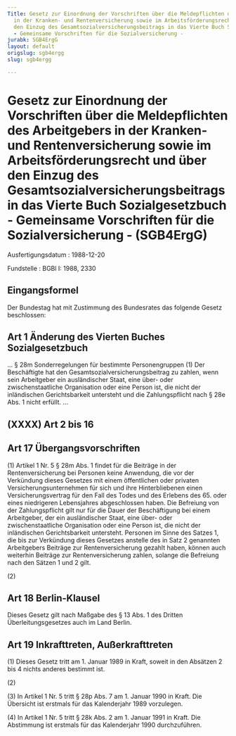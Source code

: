 ```yaml
---
Title: Gesetz zur Einordnung der Vorschriften über die Meldepflichten des Arbeitgebers
  in der Kranken- und Rentenversicherung sowie im Arbeitsförderungsrecht und über
  den Einzug des Gesamtsozialversicherungsbeitrags in das Vierte Buch Sozialgesetzbuch
  - Gemeinsame Vorschriften für die Sozialversicherung -
jurabk: SGB4ErgG
layout: default
origslug: sgb4ergg
slug: sgb4ergg

---
```


# Gesetz zur Einordnung der Vorschriften über die Meldepflichten des Arbeitgebers in der Kranken- und Rentenversicherung sowie im Arbeitsförderungsrecht und über den Einzug des Gesamtsozialversicherungsbeitrags in das Vierte Buch Sozialgesetzbuch - Gemeinsame Vorschriften für die Sozialversicherung - (SGB4ErgG)

Ausfertigungsdatum
:   1988-12-20

Fundstelle
:   BGBl I: 1988, 2330



## Eingangsformel

Der Bundestag hat mit Zustimmung des Bundesrates das folgende Gesetz
beschlossen:


## Art 1 Änderung des Vierten Buches Sozialgesetzbuch

...
§ 28m
Sonderregelungen
für bestimmte Personengruppen
(1) Der Beschäftigte hat den Gesamtsozialversicherungsbeitrag zu
zahlen, wenn sein Arbeitgeber ein ausländischer Staat, eine über- oder
zwischenstaatliche Organisation oder eine Person ist, die nicht der
inländischen Gerichtsbarkeit untersteht und die Zahlungspflicht nach §
28e Abs. 1 nicht erfüllt.
...


## (XXXX) Art 2 bis 16



## Art 17 Übergangsvorschriften

(1) Artikel 1 Nr. 5 § 28m Abs. 1 findet für die Beiträge in der
Rentenversicherung bei Personen keine Anwendung, die vor der
Verkündung dieses Gesetzes mit einem öffentlichen oder privaten
Versicherungsunternehmen für sich und ihre Hinterbliebenen einen
Versicherungsvertrag für den Fall des Todes und des Erlebens des 65.
oder eines niedrigeren Lebensjahres abgeschlossen haben. Die Befreiung
von der Zahlungspflicht gilt nur für die Dauer der Beschäftigung bei
einem Arbeitgeber, der ein ausländischer Staat, eine über- oder
zwischenstaatliche Organisation oder eine Person ist, die nicht der
inländischen Gerichtsbarkeit untersteht. Personen im Sinne des Satzes
1, die bis zur Verkündung dieses Gesetzes anstelle des in Satz 2
genannten Arbeitgebers Beiträge zur Rentenversicherung gezahlt haben,
können auch weiterhin Beiträge zur Rentenversicherung zahlen, solange
die Befreiung nach den Sätzen 1 und 2 gilt.

(2)


## Art 18 Berlin-Klausel

Dieses Gesetz gilt nach Maßgabe des § 13 Abs. 1 des Dritten
Überleitungsgesetzes auch im Land Berlin.


## Art 19 Inkrafttreten, Außerkrafttreten

(1) Dieses Gesetz tritt am 1. Januar 1989 in Kraft, soweit in den
Absätzen 2 bis 4 nichts anderes bestimmt ist.

(2)

(3) In Artikel 1 Nr. 5 tritt § 28p Abs. 7 am 1. Januar 1990 in Kraft.
Die Übersicht ist erstmals für das Kalenderjahr 1989 vorzulegen.

(4) In Artikel 1 Nr. 5 tritt § 28k Abs. 2 am 1. Januar 1991 in Kraft.
Die Abstimmung ist erstmals für das Kalenderjahr 1990 durchzuführen.


